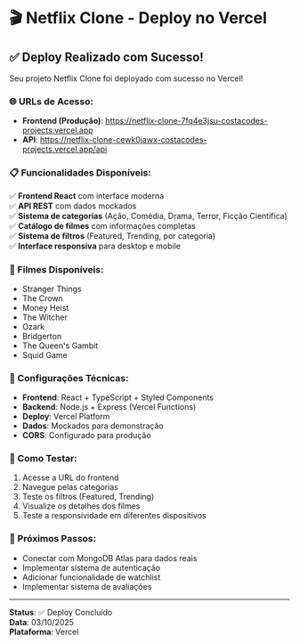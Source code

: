# 🎬 Netflix Clone - Deploy no Vercel

## ✅ Deploy Realizado com Sucesso!

Seu projeto Netflix Clone foi deployado com sucesso no Vercel!

### 🌐 URLs de Acesso:

- **Frontend (Produção)**: https://netflix-clone-7fq4e3jsu-costacodes-projects.vercel.app
- **API**: https://netflix-clone-cewk0jawx-costacodes-projects.vercel.app/api

### 📋 Funcionalidades Disponíveis:

✅ **Frontend React** com interface moderna  
✅ **API REST** com dados mockados  
✅ **Sistema de categorias** (Ação, Comédia, Drama, Terror, Ficção Científica)  
✅ **Catálogo de filmes** com informações completas  
✅ **Sistema de filtros** (Featured, Trending, por categoria)  
✅ **Interface responsiva** para desktop e mobile  

### 🎯 Filmes Disponíveis:

- Stranger Things
- The Crown  
- Money Heist
- The Witcher
- Ozark
- Bridgerton
- The Queen's Gambit
- Squid Game

### 🔧 Configurações Técnicas:

- **Frontend**: React + TypeScript + Styled Components
- **Backend**: Node.js + Express (Vercel Functions)
- **Deploy**: Vercel Platform
- **Dados**: Mockados para demonstração
- **CORS**: Configurado para produção

### 📱 Como Testar:

1. Acesse a URL do frontend
2. Navegue pelas categorias
3. Teste os filtros (Featured, Trending)
4. Visualize os detalhes dos filmes
5. Teste a responsividade em diferentes dispositivos

### 🚀 Próximos Passos:

- Conectar com MongoDB Atlas para dados reais
- Implementar sistema de autenticação
- Adicionar funcionalidade de watchlist
- Implementar sistema de avaliações

---

**Status**: ✅ Deploy Concluído  
**Data**: 03/10/2025  
**Plataforma**: Vercel  

